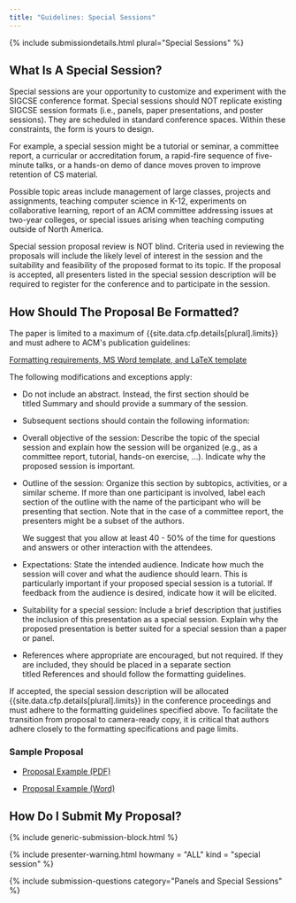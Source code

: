 ```yaml
---
title: "Guidelines: Special Sessions"
---
```


{% include submissiondetails.html plural="Special Sessions" %}

## What Is A Special Session?

Special sessions are your opportunity to customize and experiment with
the SIGCSE conference format. Special sessions should NOT replicate
existing SIGCSE session formats (i.e., panels, paper presentations, and
poster sessions). They are scheduled in
standard conference spaces. Within these constraints, the form is yours
to design.

For example, a special session might be a tutorial or seminar, a
committee report, a curricular or accreditation forum, a rapid-fire
sequence of five-minute talks, or a hands-on demo of dance moves proven
to improve retention of CS material.

Possible topic areas include management of large classes, projects and
assignments, teaching computer science in K-12, experiments on
collaborative learning, report of an ACM committee addressing issues at
two-year colleges, or special issues arising when teaching computing
outside of North America.

Special session proposal review is NOT blind. Criteria used in reviewing
the proposals will include the likely level of interest in the session
and the suitability and feasibility of the proposed format to its topic.
If the proposal is accepted, all presenters listed in the special
session description will be required to register for the conference and
to participate in the session.

## How Should The Proposal Be Formatted?


The paper is limited to a maximum of {{site.data.cfp.details[plural].limits}} and must adhere to ACM's publication guidelines:

<div class="text-center" style="margin-top: 10px; margin-bottom: 10px;">
<a href="{{site.data.main.acmpubguidelines}}">Formatting requirements, MS Word template, and LaTeX template</a>
</div>

The following modifications and exceptions apply:

-   Do not include an abstract. Instead, the first section should be
    titled Summary and should provide a summary of the session.

-   Subsequent sections should contain the following information:

-   Overall objective of the session: Describe the topic of the special
    session and explain how the session will be organized (e.g., as a
    committee report, tutorial, hands-on exercise, ...). Indicate why
    the proposed session is important.

-   Outline of the session: Organize this section by subtopics,
    activities, or a similar scheme. If more than one participant is
    involved, label each section of the outline with the name of the
    participant who will be presenting that section. Note that in the
    case of a committee report, the presenters might be a subset of the
    authors.

    We suggest that you allow at least 40 - 50% of the time for questions
and answers or other interaction with the attendees.

-   Expectations: State the intended audience. Indicate how much the
    session will cover and what the audience should learn. This is
    particularly important if your proposed special session is a
    tutorial. If feedback from the audience is desired, indicate how it
    will be elicited.

-   Suitability for a special session: Include a brief description that
    justifies the inclusion of this presentation as a special session.
    Explain why the proposed presentation is better suited for a special
    session than a paper or panel.

-   References where appropriate are encouraged, but not required. If
    they are included, they should be placed in a separate section
    titled References and should follow the formatting guidelines.

If accepted, the special session description will be allocated
{{site.data.cfp.details[plural].limits}} in the conference proceedings
and must adhere to the formatting guidelines specified above. To
facilitate the transition from proposal to camera-ready copy, it is
critical that authors adhere closely to the formatting specifications
and page limits.

### Sample Proposal

-  [Proposal Example (PDF)]({{site.base}}/docs/sigcse-sample-special-session.pdf)

-  [Proposal Example (Word)]({{site.base}}/docs/sigcse-sample-special-session.docx)

## How Do I Submit My Proposal?

{% include generic-submission-block.html %}

{% include presenter-warning.html howmany = "ALL" kind = "special session" %}

{% include submission-questions category="Panels and Special Sessions" %}
